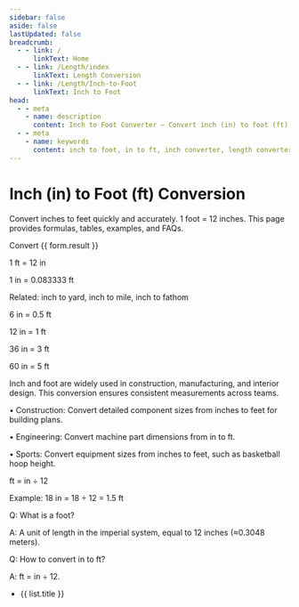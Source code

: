 ```yaml
---
sidebar: false
aside: false
lastUpdated: false
breadcrumb:
  - - link: /
      linkText: Home
  - - link: /Length/index
      linkText: Length Conversion
  - - link: /Length/Inch-to-Foot
      linkText: Inch to Foot
head:
  - - meta
    - name: description
      content: Inch to Foot Converter — Convert inch (in) to foot (ft) with accurate formulas and tables. Suitable for engineering, construction, furniture, and sports.
  - - meta
    - name: keywords
      content: inch to foot, in to ft, inch converter, length converter, imperial units, measurement, unit conversion, engineering
---
```


# Inch (in) to Foot (ft) Conversion

Convert inches to feet quickly and accurately. 1 foot = 12 inches. This page provides formulas, tables, examples, and FAQs.

<script setup>
import { reactive } from 'vue'
import { NCard, NButton, NForm, NFormItem, NInputNumber, NGrid, NGi, NTag } from 'naive-ui'
import { Length } from '../files'
const seoKey = [
  'Unit converter','Unit conversion','inch to foot','in to ft','imperial units','measurement','construction','engineering'
]
const form = reactive({ title: 'Inch to Foot Conversion', value: 0, result: 0 })
const convertHandler = () => {
  if (!form.value && form.value !== 0) return (form.result = 'Please enter a valid number.')
  form.result = `${form.value} in = ${(form.value / 12).toFixed(6)} ft`
}
</script>

<n-grid cols="1 s:1 m:1 l:1 xl:2 2xl:2" x-gap="40">
  <n-gi>
    <n-card :hoverable="true" :bordered="false" size="huge" :title="form.title">
      <n-form label-placement="left" label-width="auto" require-mark-placement="right-hanging" :style="{ maxWidth: '640px' }">
        <n-form-item label="Inch (in)">
          <n-input-number v-model:value="form.value" clearable placeholder="Enter inches" />
        </n-form-item>
        <n-form-item>
          <n-button type="primary" @click="convertHandler">Convert</n-button>
        </n-form-item>
        <n-form-item label="Result">
          <n-tag type="success">{{ form.result }}</n-tag>
        </n-form-item>
      </n-form>
      <template #footer>
        <div style="display: inline-block">
          SEO: Inch to foot keywords —
          <span v-for="(item, index) in seoKey" :key="index">{{ item }}, </span>
        </div>
      </template>
    </n-card>
  </n-gi>
  <n-gi>
    <n-grid cols="1 s:1 m:1 l:1 xl:2 2xl:2" x-gap="40">
      <n-gi>
        <n-card :bordered="false" :hoverable="true" title="Common Conversion Formulas">
          <p>1 ft = 12 in</p>
          <p>1 in = 0.083333 ft</p>
          <p>Related: inch to yard, inch to mile, inch to fathom</p>
        </n-card>
      </n-gi>
      <n-gi>
        <n-card :bordered="false" :hoverable="true" title="Basic Conversion Table">
          <p>6 in = 0.5 ft</p>
          <p>12 in = 1 ft</p>
          <p>36 in = 3 ft</p>
          <p>60 in = 5 ft</p>
        </n-card>
      </n-gi>
      <n-gi>
        <n-card :bordered="false" :hoverable="true" title="Practical Applications">
          <p>
            Inch and foot are widely used in construction, manufacturing, and interior design. This conversion ensures consistent measurements across teams.
          </p>
          <p>
            • Construction: Convert detailed component sizes from inches to feet for building plans.
          </p>
          <p>
            • Engineering: Convert machine part dimensions from in to ft.
          </p>
          <p>
            • Sports: Convert equipment sizes from inches to feet, such as basketball hoop height.
          </p>
        </n-card>
      </n-gi>
      <n-gi>
        <n-card :bordered="false" :hoverable="true" title="Conversion Formula">
          <p>ft = in ÷ 12</p>
          <p>Example: 18 in = 18 ÷ 12 = 1.5 ft</p>
        </n-card>
      </n-gi>
      <n-gi>
        <n-card :hoverable="true" :bordered="false" title="Frequently Asked Questions">
          <p>Q: What is a foot?</p>
          <p>A: A unit of length in the imperial system, equal to 12 inches (≈0.3048 meters).</p>
          <p>Q: How to convert in to ft?</p>
          <p>A: ft = in ÷ 12.</p>
        </n-card>
      </n-gi>
    </n-grid>
  </n-gi>
</n-grid>

<n-grid cols="1 200:2 600:3 800:4 1200:5" x-gap="20" y-gap="20">
  <n-gi v-for="(item, index) in Length" :key="index">
    <n-card :title="item.title" :bordered="false" :hoverable="true">
      <ul style="padding-left: 20px">
        <li v-for="(list, key) in item.list" :key="key"><a :href="list.link">{{ list.title }}</a></li>
      </ul>
    </n-card>
  </n-gi>
</n-grid>